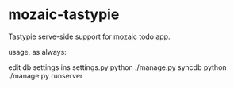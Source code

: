 mozaic-tastypie
===============

Tastypie serve-side support for mozaic todo app.

usage, as always:

edit db settings ins settings.py
python ./manage.py syncdb 
python ./manage.py runserver